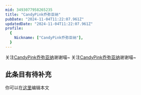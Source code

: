 ```yaml
---
mid: 3493077958265235
title: "CandyPink乔弥亚纳"
pubDate: "2024-11-04T11:22:07.961Z"
updatedDate: "2024-11-04T11:22:07.961Z"
profile:
  {
    Nickname: ["CandyPink乔弥亚纳"],
  }
---
```


关注[CandyPink乔弥亚纳](https://space.bilibili.com/3493077958265235)谢谢喵~ 关注[CandyPink乔弥亚纳](https://space.bilibili.com/3493077958265235)谢谢喵~

## 此条目有待补充
你可以在[这里](https://github.com/Yuhanawa/VTuber.ICU-Content/edit/master/v/CandyPink乔弥亚纳/index.md)编辑本文
